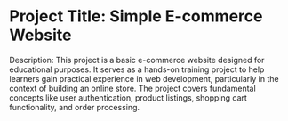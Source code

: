 # Project Title: Simple E-commerce Website
Description:
This project is a basic e-commerce website designed for educational purposes. It serves as a hands-on training project to help learners gain practical experience in web development, particularly in the context of building an online store. The project covers fundamental concepts like user authentication, product listings, shopping cart functionality, and order processing.
